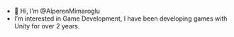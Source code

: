 - 👋 Hi, I’m @AlperenMimaroglu
- I’m interested in Game Development, I have been developing games with Unity for over 2 years.

<!---
AlperenMimaroglu/AlperenMimaroglu is a ✨ special ✨ repository because its `README.md` (this file) appears on your GitHub profile.
You can click the Preview link to take a look at your changes.
--->
